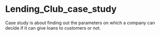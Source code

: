 # Lending_Club_case_study
Case study is about finding out the parameters on which a company can decide if it can give loans to customers or not. 
